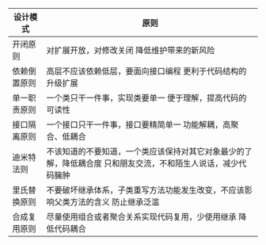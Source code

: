 | 设计模式 | 原则 |
| ---- | ---- |
|开闭原则 | 对扩展开放，对修改关闭	降低维护带来的新风险 |
|依赖倒置原则 |	高层不应该依赖低层，要面向接口编程	更利于代码结构的升级扩展 |
|单一职责原则 |	一个类只干一件事，实现类要单一	便于理解，提高代码的可读性 |
|接口隔离原则 |	一个接口只干一件事，接口要精简单一	功能解耦，高聚合、低耦合 |
|迪米特法则 |	不该知道的不要知道，一个类应该保持对其它对象最少的了解，降低耦合度	只和朋友交流，不和陌生人说话，减少代码臃肿 |
|里氏替换原则 |	不要破坏继承体系，子类重写方法功能发生改变，不应该影响父类方法的含义	防止继承泛滥 |
|合成复用原则	| 尽量使用组合或者聚合关系实现代码复用，少使用继承	降低代码耦合 |